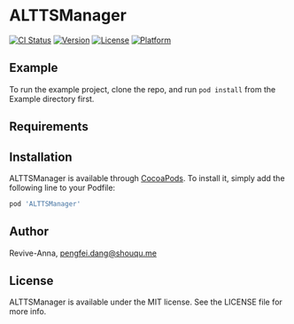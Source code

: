 # ALTTSManager

[![CI Status](http://img.shields.io/travis/Revive-Anna/ALTTSManager.svg?style=flat)](https://travis-ci.org/Revive-Anna/ALTTSManager)
[![Version](https://img.shields.io/cocoapods/v/ALTTSManager.svg?style=flat)](http://cocoapods.org/pods/ALTTSManager)
[![License](https://img.shields.io/cocoapods/l/ALTTSManager.svg?style=flat)](http://cocoapods.org/pods/ALTTSManager)
[![Platform](https://img.shields.io/cocoapods/p/ALTTSManager.svg?style=flat)](http://cocoapods.org/pods/ALTTSManager)

## Example

To run the example project, clone the repo, and run `pod install` from the Example directory first.

## Requirements

## Installation

ALTTSManager is available through [CocoaPods](http://cocoapods.org). To install
it, simply add the following line to your Podfile:

```ruby
pod 'ALTTSManager'
```

## Author

Revive-Anna, pengfei.dang@shouqu.me

## License

ALTTSManager is available under the MIT license. See the LICENSE file for more info.
